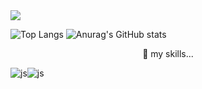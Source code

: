 <img src="https://capsule-render.vercel.app/api?type=cylinder&color=auto&height=180&section=header&text=Hi%20there%20👋-nl-I'm%20studying%20Python,%20PyTorch-nl-and%20Deep%20learning&fontSize=40&fontAlignY=30" />

![Top Langs](https://github-readme-stats.vercel.app/api/top-langs/?username=JHN-noob)
![Anurag's GitHub stats](https://github-readme-stats.vercel.app/api?username=JHN-noob)

<p align="center">
  🌱 my skills...
</p>

![js](https://img.shields.io/badge/GitHub-100000?style=for-the-badge&logo=github&logoColor=white)![js](https://img.shields.io/badge/Kaggle-20BEFF?style=for-the-badge&logo=Kaggle&logoColor=white)
